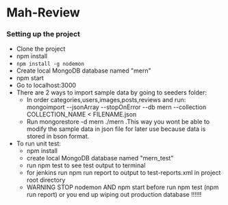 # Mah-Review
### Setting up the project
- Clone the project   
- npm install
- `npm install -g nodemon`
- Create local MongoDB database named "mern"
- npm start
- Go to localhost:3000
- There are 2 ways to import sample data by going to seeders folder:
  - In order categories,users,images,posts,reviews and run:
  mongoimport --jsonArray --stopOnError --db mern --collection COLLECTION_NAME < FILENAME.json
  - Run mongorestore -d mern ./mern .This way you wont be able to modify the sample data in json file for later use because data is stored in bson format.
- To run unit test:
  - npm install
  - create local MongoDB database named "mern_test"
  - run npm test to see test output to terminal
  - for jenkins run npm run report to output to test-reports.xml in project root directory
  - WARNING STOP nodemon AND npm start before run npm test (npm run report) or you end up wiping out production database !!!!!!
